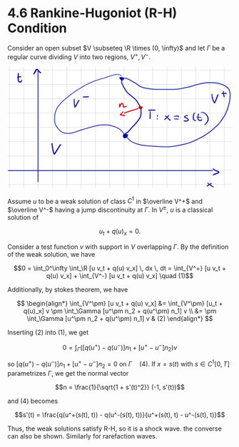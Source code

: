# 4.6 Rankine-Hugoniot (R-H) Condition

Consider an open subset $V \subseteq \R \times (0, \infty)$ and let $\Gamma$ be a
regular curve dividing $V$ into two regions, $V^+, V^-$.

![Domain split into two regions](rh_cond_domain.png)

Assume $u$ to be a weak solution of class $C^1$ in $\overline V^+$ and $\overline V^-$ having a
jump discontinuity at $\Gamma$. In $V^\pm$, $u$ is a classical solution of

$$u_t + q(u)_x = 0.$$

Consider a test function $v$ with support in $V$ overlapping $\Gamma$. By the definition of the
weak solution, we have

$$0 = \int_0^\infty \int_\R [u v_t + q(u) v_x] \, dx \, dt =
\int_{V^+} [u v_t + q(u) v_x] +
\int_{V^-} [u v_t + q(u) v_x] \quad (1)$$

Additionally, by stokes theorem, we have

$$
\begin{align*}
    \int_{V^\pm} [u v_t + q(u) v_x]
    &= \int_{V^\pm} [u_t + q(u)_x] v
    \pm \int_\Gamma [u^\pm n_2 + q(u^\pm) n_1] v \\
    &= \pm \int_\Gamma [u^\pm n_2 + q(u^\pm) n_1] v & (2)
\end{align*}
$$

Inserting $(2)$ into $(1)$, we get

$$0 = \int_\Gamma \Big([q(u^+) - q(u^-)]n_1 + [u^+ - u^-]n_2\Big) v$$

so $[q(u^+) - q(u^-)]n_1 + [u^+ - u^-]n_2 = 0$ on $\Gamma \quad(4)$. If $x=s(t)$ with
$s \in C^1[0, T]$ parametrizes $\Gamma$, we get the normal vector

$$n = \frac{1}{\sqrt{1 + s'(t)^2}} (-1, s'(t))$$

and $(4)$ becomes

$$s'(t) = \frac{q(u^+(s(t), t)) - q(u^-(s(t), t))}{u^+(s(t), t) - u^-(s(t), t)}$$

Thus, the weak solutions satisfy R-H, so it is a shock wave. the converse can also be shown.
Similarly for rarefaction waves.
